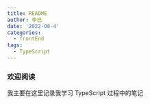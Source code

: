 ```yaml
---
title: README
author: 李巳
date: '2022-08-4'
categories:
  - frontEnd
tags:
  - TypeScript
---
```


### 欢迎阅读

我主要在这里记录我学习 TypeScript 过程中的笔记

